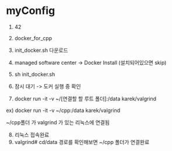 # myConfig

1. 42
2. docker_for_cpp
3. init_docker.sh 다운로드

4. managed software center -> Docker Install (설치되어있으면 skip)
5. sh init_docker.sh
6. 잠시 대기 -> 도커 실행 중 확인
7. docker run -it -v ~/[연결할 할 루트 폴더]:/data karek/valgrind


ex)
  docker run -it -v ~/cpp:/data karek/valgrind
 
 ~/cpp폴더 가 valgrind 가 있는 리눅스에 연결됨



 8. 리눅스 접속완료
 9. valgrind# cd/data 경로를 확인해보면 ~/cpp 폴더가 연결완료
